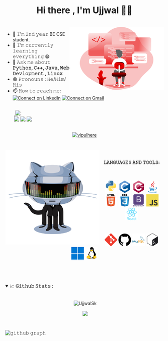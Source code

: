 <h1 align='center'>Hi there , I'm Ujjwal 👋🏻</h1><br>

<a target="_blank">
  <img align="right" height="200" width="300" src="https://github.com/UjjwalSk/UjjwalSk/blob/main/icons/code.svg">
</a>

- 🔭 𝙸'𝚖 𝟸𝚗𝚍 𝚢𝚎𝚊𝚛 BE CSE student.
- 🌱 𝙸’𝚖 𝚌𝚞𝚛𝚛𝚎𝚗𝚝𝚕𝚢 𝚕𝚎𝚊𝚛𝚗𝚒𝚗𝚐 𝚎𝚟𝚎𝚛𝚢𝚝𝚑𝚒𝚗𝚐 😁
- 💬 𝙰𝚜𝚔 𝚖𝚎 𝚊𝚋𝚘𝚞𝚝 **𝙿𝚢𝚝𝚑𝚘𝚗, 𝙲++, 𝙹𝚊𝚟𝚊, 𝚆𝚎𝚋 𝙳𝚎𝚟𝚕𝚘𝚙𝚖𝚎𝚗𝚝 , 𝙻𝚒𝚗𝚞𝚡**
- 😄 𝙿𝚛𝚘𝚗𝚘𝚞𝚗𝚜 : 𝙷𝚎/𝙷𝚒𝚖/𝙷𝚒𝚜
- 📫 𝙷𝚘𝚠 𝚝𝚘 𝚛𝚎𝚊𝚌𝚑 𝚖𝚎: <span>[![Connect on LinkedIn](https://img.shields.io/badge/--linkedin?label=LinkedIn&logo=LinkedIn&style=social)](https://www.linkedin.com/in/ujjwal-7a3ba31ba/)   [![Connect on Gmail](https://img.shields.io/badge/--Gmail?label=Gmail&logo=Gmail&style=social)](mailto:ujsk07@gmail.com)</span>

<br/>
&emsp;&emsp;<a href="#">
    <img src="https://komarev.com/ghpvc/?username=UjjwalSk&color=blueviolet">
</a>

<br/>
&emsp;&emsp;<a href='https://www.codechef.com/users/ujju07'><img src='https://img.shields.io/badge/-CodeChef-5B4638?style=for-the-badge&logo=CodeChef&logoColor=white'/></a>
<a href='https://www.hackerrank.com/CoDeZ_0'><img src='https://img.shields.io/badge/-Hackerrank-2EC866?style=for-the-badge&logo=HackerRank&logoColor=white'/></a>
<a href='https://auth.geeksforgeeks.org/user/neofetch/practice/'><img src='https://img.shields.io/badge/-geeksforgeeks-080704?style=for-the-badge&logo=geeksforgeeks'/></a>

<br/>
<br/>

<p align="center"> <a href="https://github.com/ryo-ma/github-profile-trophy"><img src="https://github-profile-trophy.vercel.app/?username=vipulhere" alt="vipulhere" /></a> </p>

<!-- <p align="center">
  <a>
    <img align="center" src="https://github-readme-streak-stats.herokuapp.com/?user=UjjwalSk&theme=dark"/>
  </a>
</p> -->

<div align='center'>

#

<a target="_blank"><img align="left" height="300" width="300" alt="𝙶𝙸𝙵" src="https://github.com/UjjwalSk/UjjwalSk/blob/main/github.gif?raw=true"></a>
<br/>

**𝙻𝙰𝙽𝙶𝚄𝙰𝙶𝙴𝚂 𝙰𝙽𝙳 𝚃𝙾𝙾𝙻𝚂:**  
<br/>
<br/>

<code><img src="https://github.com/UjjwalSk/UjjwalSk/blob/main/icons/python-original.svg" alt="python" width="40" height="40"/></code> 
<code><img src="https://github.com/UjjwalSk/UjjwalSk/blob/main/icons/c-original.svg" alt="C" width="40" height="40"/></code>
<code><img src="https://github.com/UjjwalSk/UjjwalSk/blob/main/icons/cplusplus-original.svg" alt="C++" width="40" height="40"/></code> 
<code><img src="https://github.com/UjjwalSk/UjjwalSk/blob/main/icons/java-original.svg" alt="Java" width="40" height="40"/></code> 
<code><img src="https://github.com/UjjwalSk/UjjwalSk/blob/main/icons/html5-original-wordmark.svg" alt="html5" height="40"/></code> 
<code><img src="https://github.com/UjjwalSk/UjjwalSk/blob/main/icons/css3-original-wordmark.svg" alt="css3" height="40"/></code> 
<code><img src="https://github.com/UjjwalSk/UjjwalSk/blob/main/icons/bootstrap-plain-wordmark.svg" alt="bootstrap" height="40"/></code> 
<code><img src="https://github.com/UjjwalSk/UjjwalSk/blob/main/icons/javascript-original.svg" alt="JavaScript" width="40" height="40"/></code> 
<code><img src="https://github.com/UjjwalSk/UjjwalSk/blob/main/icons/react-original-wordmark.svg" alt="React" width="40" height="40"/></code> 
  #
<code><img src="https://github.com/UjjwalSk/UjjwalSk/blob/main/icons/git-scm-icon.svg" alt="git" width="40" height="40"/></code> 
<code><img src="https://github.com/UjjwalSk/UjjwalSk/blob/main/icons/github.svg" alt="github" width="40" height="40"/></code> 
<code><img src="https://github.com/UjjwalSk/UjjwalSk/blob/main/icons/mysql-original-wordmark.svg" alt="mysql" width="40" height="40"/></code>
<code><img src="https://github.com/UjjwalSk/UjjwalSk/blob/main/icons/gnu_bash-icon.svg" alt="bash" width="40" height="40"/></code>
<code><img src="https://github.com/UjjwalSk/UjjwalSk/blob/main/icons/win11.svg" alt="Win11" width="40" height="40"/></code>
<code><img src="https://github.com/UjjwalSk/UjjwalSk/blob/main/icons/linux-original.svg" alt="Linux" width="40" height="40"/></code>

<br/>

#

</div>

<details open="">
<summary>
  <g-emoji class="g-emoji" alias="chart_with_upwards_trend" fallback-src="https://github.githubassets.com/images/icons/emoji/unicode/1f4c8.png">📈</g-emoji>
  <strong>𝙶𝚒𝚝𝚑𝚞𝚋 𝚂𝚝𝚊𝚝𝚜 : </strong>
</summary>
<br>

<p align="center">&nbsp;<img align="center" src="https://github-readme-stats.vercel.app/api?theme=algolia&username=UjjwalSk&show_icons=true&locale=en" alt="UjjwalSk" /></p>
<p align="center">&nbsp;<img align="center" src="https://github-readme-stats.vercel.app/api/top-langs/?username=UjjwalSk&langs_count=15&layout=compact&hide_border=true&theme=algolia" /></p>
<br/>

![𝚐𝚒𝚝𝚑𝚞𝚋 𝚐𝚛𝚊𝚙𝚑](https://activity-graph.herokuapp.com/graph?username=UjjwalSk&theme=react-dark&hide_border=true&area=true)
</details>


